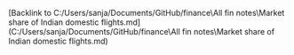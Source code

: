 

[Backlink to C:/Users/sanja/Documents/GitHub/finance\All fin notes\Market share of Indian domestic flights.md](C:/Users/sanja/Documents/GitHub/finance\All fin notes\Market share of Indian domestic flights.md)